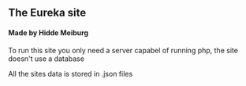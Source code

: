 ## The Eureka site 
#### Made by Hidde Meiburg 

To run this site you only need a server capabel of running php, the site doesn't use a database

All the sites data is stored in .json files
